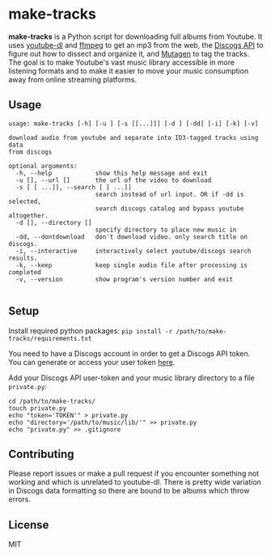 # make-tracks

**make-tracks** is a Python script for downloading full albums from Youtube. It uses [youtube-dl](https://github.com/rg3/youtube-dl) and [ffmpeg](https://ffmpeg.org/) to get an mp3 from the web, the [Discogs API](https://github.com/discogs/discogs_client) to figure out how to dissect and organize it, and [Mutagen](https://mutagen.readthedocs.io/en/latest/) to tag the tracks. The goal is to make Youtube's vast music library accessible in more listening formats and to make it easier to move your music consumption away from online streaming platforms. 

## Usage

```
usage: make-tracks [-h] [-u ] [-s [[...]]] [-d ] [-dd] [-i] [-k] [-v]

download audio from youtube and separate into ID3-tagged tracks using data
from discogs

optional arguments:
  -h, --help            show this help message and exit
  -u [], --url []       the url of the video to download
  -s [ [ ...]], --search [ [ ...]]
                        search instead of url input. OR if -dd is selected,
                        search discogs catalog and bypass youtube altogether.
  -d [], --directory []
                        specify directory to place new music in
  -dd, --dontdownload   don't download video. only search title on discogs.
  -i, --interactive     interactively select youtube/discogs search results.
  -k, --keep            keep single audio file after processing is completed
  -v, --version         show program's version number and exit


```


## Setup

Install required python packages: `pip install -r /path/to/make-tracks/requirements.txt`

You need to have a Discogs account in order to get a Discogs API token. You can generate or access your user token [here](https://www.discogs.com/settings/developers).

Add your Discogs API user-token and your music library directory to a file `private.py`:

```
cd /path/to/make-tracks/
touch private.py
echo "token='TOKEN'" > private.py
echo "directory='/path/to/music/lib/'" >> private.py
echo "private.py" >> .gitignore
```

## Contributing

Please report issues or make a pull request if you encounter something not working and which is unrelated to youtube-dl. There is pretty wide variation in Discogs data formatting so there are bound to be albums which throw errors. 

## License

MIT